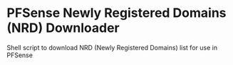 # PFSense Newly Registered Domains (NRD) Downloader

Shell script to download NRD (Newly Registered Domains) list for use in PFSense
